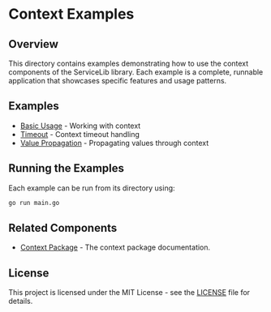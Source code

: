 # Context Examples

## Overview

This directory contains examples demonstrating how to use the context components of the ServiceLib library. Each example is a complete, runnable application that showcases specific features and usage patterns.

## Examples

- [Basic Usage](./basic_usage/README.md) - Working with context
- [Timeout](./timeout/README.md) - Context timeout handling
- [Value Propagation](./value_propagation/README.md) - Propagating values through context

## Running the Examples

Each example can be run from its directory using:

```bash
go run main.go
```

## Related Components

- [Context Package](../../context/README.md) - The context package documentation.

## License

This project is licensed under the MIT License - see the [LICENSE](../../LICENSE) file for details.